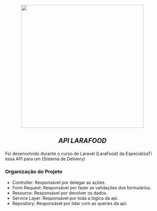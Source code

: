 <p align="center"><a href="https://laravel.com" target="_blank"><img src="https://raw.githubusercontent.com/laravel/art/master/logo-lockup/5%20SVG/2%20CMYK/1%20Full%20Color/laravel-logolockup-cmyk-red.svg" width="400"></a></p>

## <p align="center"> <i>API LARAFOOD</i> </p>

Foi desenvolvido durante o curso de Laravel (LaraFood) da EspecializaTi essa API para um
(Sistema de Delivery)

### Organização do Projeto

- Controller: Responsável por delegar as ações.
- Form Request: Responsável por fazer as validações dos formulários.
- Resource: Responsável por devolver os dados.
- Service Layer: Responsável por toda a lógica da api.
- Repository: Responsável por lidar com as queries da api.
